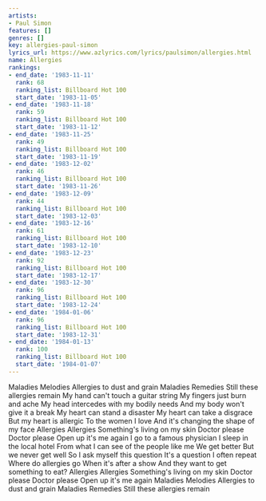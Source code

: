 ```yaml
---
artists:
- Paul Simon
features: []
genres: []
key: allergies-paul-simon
lyrics_url: https://www.azlyrics.com/lyrics/paulsimon/allergies.html
name: Allergies
rankings:
- end_date: '1983-11-11'
  rank: 68
  ranking_list: Billboard Hot 100
  start_date: '1983-11-05'
- end_date: '1983-11-18'
  rank: 59
  ranking_list: Billboard Hot 100
  start_date: '1983-11-12'
- end_date: '1983-11-25'
  rank: 49
  ranking_list: Billboard Hot 100
  start_date: '1983-11-19'
- end_date: '1983-12-02'
  rank: 46
  ranking_list: Billboard Hot 100
  start_date: '1983-11-26'
- end_date: '1983-12-09'
  rank: 44
  ranking_list: Billboard Hot 100
  start_date: '1983-12-03'
- end_date: '1983-12-16'
  rank: 61
  ranking_list: Billboard Hot 100
  start_date: '1983-12-10'
- end_date: '1983-12-23'
  rank: 92
  ranking_list: Billboard Hot 100
  start_date: '1983-12-17'
- end_date: '1983-12-30'
  rank: 96
  ranking_list: Billboard Hot 100
  start_date: '1983-12-24'
- end_date: '1984-01-06'
  rank: 96
  ranking_list: Billboard Hot 100
  start_date: '1983-12-31'
- end_date: '1984-01-13'
  rank: 100
  ranking_list: Billboard Hot 100
  start_date: '1984-01-07'
---
```


Maladies
Melodies
Allergies to dust and grain
Maladies
Remedies
Still these allergies remain
My hand can't touch a guitar string
My fingers just burn and ache
My head intercedes with my bodily needs
And my body won't give it a break
My heart can stand a disaster
My heart can take a disgrace
But my heart is allergic
To the women I love
And it's changing the shape of my face
Allergies
Allergies
Something's living on my skin
Doctor please
Doctor please
Open up it's me again
I go to a famous physician
I sleep in the local hotel
From what I can see of the people like me
We get better
But we never get well
So I ask myself this question
It's a question I often repeat
Where do allergies go
When it's after a show
And they want to get something to eat?
Allergies
Allergies
Something's living on my skin
Doctor please
Doctor please
Open up it's me again
Maladies
Melodies
Allergies to dust and grain
Maladies
Remedies
Still these allergies remain



